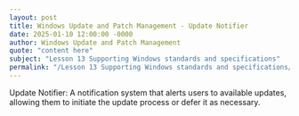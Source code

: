 ```yaml
---
layout: post
title: Windows Update and Patch Management - Update Notifier
date: 2025-01-10 12:00:00 -0000
author: Windows Update and Patch Management
quote: "content here"
subject: "Lesson 13 Supporting Windows standards and specifications"
permalink: "/Lesson 13 Supporting Windows standards and specifications/Windows Update and Patch Management/Windows Update and Patch Management - Update Notifier"
---
```


Update Notifier: A notification system that alerts users to available updates, allowing them to initiate the update process or defer it as necessary.
